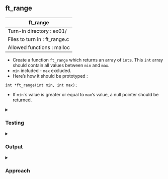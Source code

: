 ## ft_range

|               ft_range        |
|---------------------------------|
| Turn-in directory : ex01/       |
| Files to turn in : ft_range.c |
| Allowed functions : malloc       |

- Create a function <code>ft_range</code> which returns an array of <code>int</code>s. This <code>int</code> array should contain all values between <code>min</code> and <code>max</code>.
- <code>min</code> included - <code>max</code> excluded.
- Here’s how it should be prototyped :
```
int *ft_range(int min, int max);
```
- If <code>min</code>´s value is greater or equal to <code>max</code>’s value, a null pointer should be returned.

<details>

<summary><h3>Testing</h3></summary>

<pre><code>#include &ltstdio.h&gt
int	main(void)
{
	int	i;
	int	*ptr;

	printf("ft_range(3,7): ");
	for (i = 0; i < 4; ++i)
	{
		printf("%d, ", ft_range(3, 7)[i]);
	}
	printf("\nft_range(-4, 0): ");
	for (i = 0; i < 4; ++i)
	{
		printf("%d, ", ft_range(-4, 0)[i]);
	}
	printf("\nft_range(0, 0): ");
	ptr = ft_range(0, 0);
	if (ptr == 0)
		printf("Null pointer returned\n");
	printf("ft_range(7,3): ");
	ptr = ft_range(7, 3);
	if (ptr == 0)
		printf("Null pointer returned\n");
	return (0);
}
</code></pre>

See [testing file](main.c)

</details>

<details>
<summary><h3>Output</h3></summary>

<pre><code>ft_range(3,7): 3, 4, 5, 6, 
ft_range(-4, 0): -4, -3, -2, -1,
ft_range(0, 0): Null pointer returned
ft_range(7,3): Null pointer returned</code></pre>

</details>

<details>
<summary><h3>Approach</h3></summary>

This <a href=ft_range.c>solution</a>...
- returns a null pointer when <code>min</code> is greater than or equal to <code>max</code> (lines 20-21); 
- allocates space for the array of <code>int</code> if <code>min</code> is less than <code>max</code>;
- populates the range starting from <code>min</code> and ending right before <code>max</code>; and
- returns a pointer to the start of this array. 

The number of elements in the required array of <code>int</code> is given by <code>max - min</code>. This is sufficient since <code>max</code> is excluded from the array. The overall size of this array is given by the number of <code>int</code> (i.e., <code>max - min</code>) multiplied by the number of bytes an <code>int</code> variable takes. The latter is typically 4 bytes but again, for portability, the <code>sizeof</code> operator is used to calculate the size of an <code>int</code> variable.

If successful, <code>malloc</code> will return a pointer to the allocated space. This is assigned to <code>ptr</code> (line 22). If unsuccessful, <code>malloc</code> returns a null pointer and <code>ft_range</code> will similarly return a null pointer - the <code>0</code> in line 24 refers to a null pointer. 

Lines 26-27 fills up <code>ptr</code> with the required <code>int</code>, taking care not to include <code>max</code> in the array. Since <code>ptr</code> is an array of <code>int</code>, there is also no need to null-terminate it before returning (line 28). 

</details>

